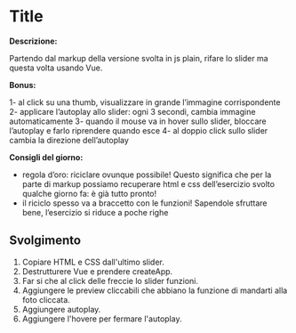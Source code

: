 Title
===
**Descrizione:**

Partendo dal markup della versione svolta in js plain, rifare lo slider ma questa volta usando Vue.

**Bonus:**

1- al click su una thumb, visualizzare in grande l’immagine corrispondente
2- applicare l’autoplay allo slider: ogni 3 secondi, cambia immagine automaticamente
3- quando il mouse va in hover sullo slider, bloccare l’autoplay e farlo riprendere quando esce
4- al doppio click sullo slider cambia la direzione dell’autoplay

**Consigli del giorno:**

- regola d’oro: riciclare ovunque possibile! Questo significa che per la parte di markup possiamo recuperare html e css dell’esercizio svolto qualche giorno fa: è già tutto pronto!
- il riciclo spesso va a braccetto con le funzioni! Sapendole sfruttare bene, l’esercizio si riduce a poche righe

## Svolgimento
1. Copiare HTML e CSS dall'ultimo slider.
2. Destrutturere Vue e prendere createApp.
3. Far si che al click delle freccie lo slider funzioni.
4. Aggiungere le preview cliccabili che abbiano la funzione di mandarti alla foto cliccata.
5. Aggiungere autoplay.
6. Aggiungere l'hovere per fermare l'autoplay.